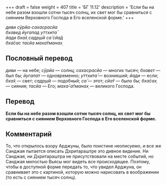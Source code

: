 +++
draft = false
weight = 407
title = 'БГ 11.12'
description = 'Если бы на небе разом взошли сотни тысяч солнц, их свет мог бы сравниться с сиянием Верховного Господа в Его вселенской форме.'
+++

_диви сӯрйа-сахасрасйа  
бхавед йугапад уттхита̄  
йади бха̄х̣ садр̣ш́ӣ са̄ сйа̄д  
бха̄сас тасйа маха̄тманах̣_

## Пословный перевод

_диви_ — на небе; _сӯрйа_ — солнц; _сахасрасйа_ — многих тысяч; _бхавет_ — был бы; _йугапат_ — одновременно; _уттхита̄_ — возникший; _йади_ — если; _бха̄х̣_ — свет; _садр̣ш́ӣ_ — подобный; _са̄_ — этот; _сйа̄т_ — было бы; _бха̄сах̣_ — сияния; _тасйа_ — Его; _маха̄_\-_а̄тманах̣_ — великого Господа.

## Перевод

**Если бы на небе разом взошли сотни тысяч солнц, их свет мог бы сравниться с сиянием Верховного Господа в Его вселенской форме.**

## Комментарий

То, что открылось взору Арджуны, было поистине неописуемо, и все же Санджая пытается описать Дхритараштре это дивное видение. Ни Санджая, ни Дхритараштра не присутствовали на месте событий, но Санджая милостью Вьясы мог видеть все происходящее. Поэтому, чтобы в доступной форме передать то, что увидел Арджуна, он сравнивает это с картиной, которую можно нарисовать в воображении (то есть с сиянием тысяч солнц).
